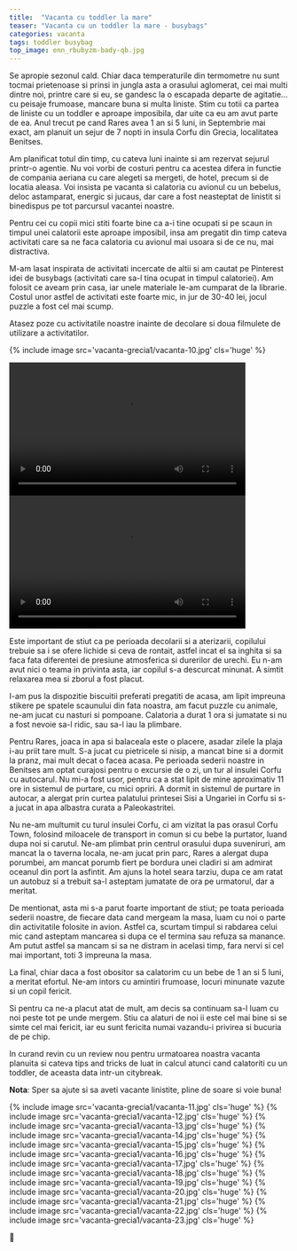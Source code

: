 ```yaml
---
title:  "Vacanta cu toddler la mare"
teaser: "Vacanta cu un toddler la mare - busybags"
categories: vacanta
tags: toddler busybag
top_image: enn_rbubyzm-bady-qb.jpg
---
```

Se apropie sezonul cald. Chiar daca temperaturile din termometre nu sunt tocmai prietenoase si prinsi in jungla asta a orasului aglomerat, cei mai multi dintre noi, printre care si eu, se gandesc la o escapada departe de agitatie... cu peisaje frumoase, mancare buna si multa liniste.
Stim cu totii ca partea de liniste cu un toddler e aproape imposibila, dar uite ca eu am avut parte de ea.
Anul trecut pe cand Rares avea 1 an si 5 luni, in Septembrie mai exact, am planuit un sejur de 7 nopti in insula Corfu din Grecia, localitatea Benitses.

Am planificat totul din timp, cu cateva luni inainte si am rezervat sejurul printr-o agentie.
Nu voi vorbi de costuri pentru ca acestea difera in functie de compania aeriana cu care alegeti sa mergeti, de hotel, precum si de locatia aleasa. Voi insista pe vacanta si calatoria cu avionul cu un bebelus, deloc astamparat, energic si jucaus, dar care a fost neasteptat de linistit si binedispus pe tot parcursul vacantei noastre.

Pentru cei cu copii mici stiti foarte bine ca a-i tine ocupati si pe scaun in timpul unei calatorii este aproape imposibil, insa am pregatit din timp cateva activitati care sa ne faca calatoria cu avionul mai usoara si de ce nu, mai distractiva.

M-am lasat inspirata de activitati incercate de altii si am cautat pe Pinterest idei de busybags (activitati care sa-l tina ocupat in timpul calatoriei).
Am folosit ce aveam prin casa, iar unele materiale le-am cumparat de la librarie. Costul unor astfel de activitati este foarte mic, in jur de 30-40 lei, jocul puzzle a fost cel mai scump.

Atasez poze cu activitatile noastre inainte de decolare si doua filmulete de utilizare a activitatilor.

{% include image src='vacanta-grecia1/vacanta-10.jpg' cls='huge' %}

<video width="426" height="240" controls>
  <source src="{{ '/assets/post_images' | absolute_url }}/vacanta-grecia1/vacanta-vid1.mp4" type="video/mp4">
  Your browser does not support the video tag.
</video>
<video width="426" height="240" controls>
  <source src="{{ '/assets/post_images' | absolute_url }}/vacanta-grecia1/vacanta-vid2.mp4" type="video/mp4">
  Your browser does not support the video tag.
</video>

Este important de stiut ca pe perioada decolarii si a aterizarii, copilului trebuie sa i se ofere lichide si ceva de rontait, astfel incat el sa inghita si sa faca fata diferentei de presiune atmosferica si durerilor de urechi.
Eu n-am avut nici o teama in privinta asta, iar copilul s-a descurcat minunat. A simtit relaxarea mea si zborul a fost placut.

I-am pus la dispozitie biscuitii preferati pregatiti de acasa, am lipit impreuna stikere pe spatele scaunului din fata noastra, am facut puzzle cu animale, ne-am jucat cu nasturi si pompoane. Calatoria a durat 1 ora si jumatate si nu a fost nevoie sa-l ridic, sau sa-l iau la plimbare.

Pentru Rares, joaca in apa si balaceala este o placere, asadar zilele la plaja i-au priit tare mult. S-a jucat cu pietricele si nisip, a mancat bine si a dormit la pranz, mai mult decat o facea acasa.
Pe perioada sederii noastre in Benitses am optat curajosi pentru o excursie de o zi, un tur al insulei Corfu cu autocarul.
Nu mi-a fost usor, pentru ca a stat lipit de mine aproximativ 11 ore in sistemul de purtare, cu mici opriri. A dormit in sistemul de purtare in autocar, a alergat prin curtea palatului printesei Sisi a Ungariei in Corfu si s-a jucat in apa albastra curata a Paleokastritei.

Nu ne-am multumit cu turul insulei Corfu, ci am vizitat la pas orasul Corfu Town, folosind miloacele de transport in comun si cu bebe la purtator, luand dupa noi si carutul. Ne-am plimbat prin centrul orasului dupa suveniruri, am mancat la o taverna locala, ne-am jucat prin parc, Rares a alergat dupa porumbei, am mancat porumb fiert pe bordura unei cladiri si am admirat oceanul din port la asfintit. Am ajuns la hotel seara tarziu, dupa ce am ratat un autobuz si a trebuit sa-l asteptam jumatate de ora pe urmatorul, dar a meritat.

De mentionat, asta mi s-a parut foarte important de stiut; pe toata perioada sederii noastre, de fiecare data cand mergeam la masa, luam cu noi o parte din activitatile folosite in avion. Astfel ca, scurtam timpul si rabdarea celui mic cand asteptam mancarea si dupa ce el termina sau refuza sa manance. Am putut astfel sa mancam si sa ne distram in acelasi timp, fara nervi si cel mai important, toti 3 impreuna la masa.

La final, chiar daca a fost obositor sa calatorim cu un bebe de 1 an si 5 luni, a meritat efortul. Ne-am intors cu amintiri frumoase, locuri minunate vazute si un copil fericit.

Si pentru ca ne-a placut atat de mult, am decis sa continuam sa-l luam cu noi peste tot pe unde mergem. Stiu ca alaturi de noi ii este cel mai bine si se simte cel mai fericit, iar eu sunt fericita numai vazandu-i privirea si bucuria de pe chip.

In curand revin cu un review nou pentru urmatoarea noastra vacanta planuita si cateva tips and tricks de luat in calcul atunci cand calatoriti cu un toddler, de aceasta data intr-un citybreak.

**Nota**: Sper sa ajute si sa aveti vacante linistite, pline de soare si voie buna!

{% include image src='vacanta-grecia1/vacanta-11.jpg' cls='huge' %}
{% include image src='vacanta-grecia1/vacanta-12.jpg' cls='huge' %}
{% include image src='vacanta-grecia1/vacanta-13.jpg' cls='huge' %}
{% include image src='vacanta-grecia1/vacanta-14.jpg' cls='huge' %}
{% include image src='vacanta-grecia1/vacanta-15.jpg' cls='huge' %}
{% include image src='vacanta-grecia1/vacanta-16.jpg' cls='huge' %}
{% include image src='vacanta-grecia1/vacanta-17.jpg' cls='huge' %}
{% include image src='vacanta-grecia1/vacanta-18.jpg' cls='huge' %}
{% include image src='vacanta-grecia1/vacanta-19.jpg' cls='huge' %}
{% include image src='vacanta-grecia1/vacanta-20.jpg' cls='huge' %}
{% include image src='vacanta-grecia1/vacanta-21.jpg' cls='huge' %}
{% include image src='vacanta-grecia1/vacanta-22.jpg' cls='huge' %}
{% include image src='vacanta-grecia1/vacanta-23.jpg' cls='huge' %}

:sunflower:
